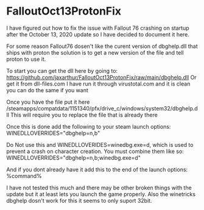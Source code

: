 # FalloutOct13ProtonFix

I have figured out how to fix the issue with Fallout 76 crashing on startup after the October 13, 2020 update so I have decided to document it here.

For some reason Fallout76 dosen't like the curent version of dbghelp.dll that ships with proton the solution is to get a new version of the file and tell proton to use it.

To start you can get the dll here by going to:
https://github.com/jaxarthur/FalloutOct13ProtonFix/raw/main/dbghelp.dll
Or get it from dll-files.com
I have run it through virustotal.com and it is clean you can do the same if you want

Once you have the file put it here <SteamFolder>/steamapps/compatdata/1151340/pfx/drive_c/windows/system32/dbghelp.dll
This will require you to replace the file that is already there

Once this is done add the following to your steam launch options:
WINEDLLOVERRIDES="dbghelp=n,b"

Do Not use this and WINEDLLOVERIDES=winedbg.exe=d, which is used to prevent a crash on character creation.  You must combine them like so:
WINEDLLOVERRIDES="dbghelp=n,b;winedbg.exe=d"

And if you dont already have it add this to the end of the launch options:
%command%

I have not tested this much and there may be other broken things with the update but it at least lets you launch the game properly.
Also the winetricks dbghelp dosn't work for this it seems to only suport 32bit.
